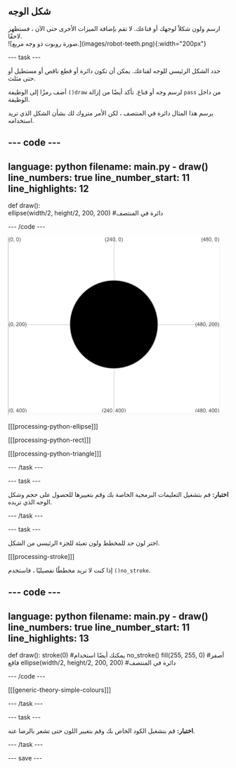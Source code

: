 ## شكل الوجه

<div style="display: flex; flex-wrap: wrap">
<div style="flex-basis: 200px; flex-grow: 1; margin-right: 15px;">
ارسم ولون شكلاً لوجهك أو قناعك. لا تقم بإضافة الميزات الأخرى حتى الآن ، فستظهر لاحقًا.
</div>
<div>
![صورة روبوت ذو وجه مربع.](images/robot-teeth.png){:width="200px"}
</div>
</div>

--- task ---

حدد الشكل الرئيسي للوجه لقناعك. يمكن أن تكون دائرة أو قطع ناقص أو مستطيل أو حتى مثلث.

أضف رمزًا إلى الوظيفة `()draw` لرسم وجه أو قناع. تأكد أيضًا من إزالة `pass` من داخل الوظيفة.

يرسم هذا المثال دائرة في المنتصف ، لكن الأمر متروك لك بشأن الشكل الذي تريد استخدامه.

--- code ---
---
language: python 
filename: main.py - draw() 
line_numbers: true 
line_number_start: 11
line_highlights: 12
---

def draw():   
  ellipse(width/2, height/2, 200, 200) #دائرة في المنتصف

--- /code ---

![تظهر منطقة الإخراج دائرة سوداء في منتصف الشبكة.](images/black-circle.png)

[[[processing-python-ellipse]]]


[[[processing-python-rect]]]


[[[processing-python-triangle]]]

--- /task ---

--- task ---

**اختبار:** قم بتشغيل التعليمات البرمجية الخاصة بك وقم بتغييرها للحصول على حجم وشكل الوجه الذي تريده.

--- /task ---

--- task ---

اختر لون حد للمخطط ولون تعبئة للجزء الرئيسي من الشكل.

[[[processing-stroke]]]

إذا كنت لا تريد مخططًا تفصيليًا ، فاستخدم `()no_stroke`.

--- code ---
---
language: python 
filename: main.py - draw() 
line_numbers: true 
line_number_start: 11
line_highlights: 13
---

def draw(): 
  stroke(0) #يمكنك أيضًا استخدام no_stroke() 
  fill(255, 255, 0) #أصفر فاقع 
  ellipse(width/2, height/2, 200, 200) #دائرة في المنتصف

--- /code ---

[[[generic-theory-simple-colours]]]

--- /task ---

--- task ---

**اختبار:** قم بتشغيل الكود الخاص بك وقم بتغيير اللون حتى تشعر بالرضا عنه.

--- /task ---

--- save ---
